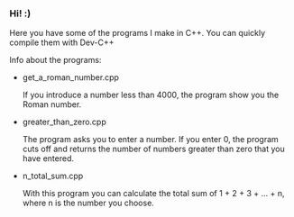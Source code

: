 ### Hi! :)

Here you have some of the programs I make in C++. You can quickly compile them with Dev-C++

Info about the programs:
- get_a_roman_number.cpp

  If you introduce a number less than 4000, the program show you the Roman number.
  
  
- greater_than_zero.cpp

  The program asks you to enter a number. If you enter 0, the program cuts off and returns the number of numbers greater than zero that you have entered.
  
 
- n_total_sum.cpp

  With this program you can calculate the total sum of 1 + 2 + 3 + ... + n, where n is the number you choose.

